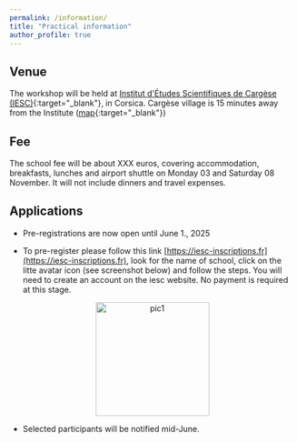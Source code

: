 ```yaml
---
permalink: /information/
title: "Practical information"
author_profile: true
---
```


## Venue
The workshop will be held at [Institut d'Études Scientifiques de Cargèse (IESC)](https://iesc.universita.corsica/?lang=en){:target="_blank"}, in Corsica. Cargèse village is 15 minutes away from the Institute ([map](https://www.google.com/maps/place/Institut+d'%C3%A9tudes+scientifiques+de+Carg%C3%A8se/@42.1347222,8.6088889,17z/data=!3m1!4b1!4m6!3m5!1s0x12da7bceca37af77:0xc3a8f34b39c63765!8m2!3d42.1347222!4d8.6088889!16s%2Fg%2F1vb9g4s1?entry=ttu&g_ep=EgoyMDI1MDEwNy4wIKXMDSoASAFQAw%3D%3D){:target="_blank"})

## Fee
The school fee  will be about XXX euros, covering accommodation, breakfasts, lunches and airport shuttle on Monday 03 and Saturday 08 November. It will not include dinners and travel expenses. 

## Applications
- Pre-registrations are now open until June 1., 2025

- To pre-register please follow this link [https://iesc-inscriptions.fr](https://iesc-inscriptions.fr), look for the name of school, click on the litte avatar icon (see screenshot below) and follow the steps. You will need to create an account on the iesc website. No payment is required at this stage.

<center>
<img src="{{ site.baseurl }}/files/howto.png" alt="pic1" style="height: 200px" >
</center>

- Selected participants will be notified mid-June.

